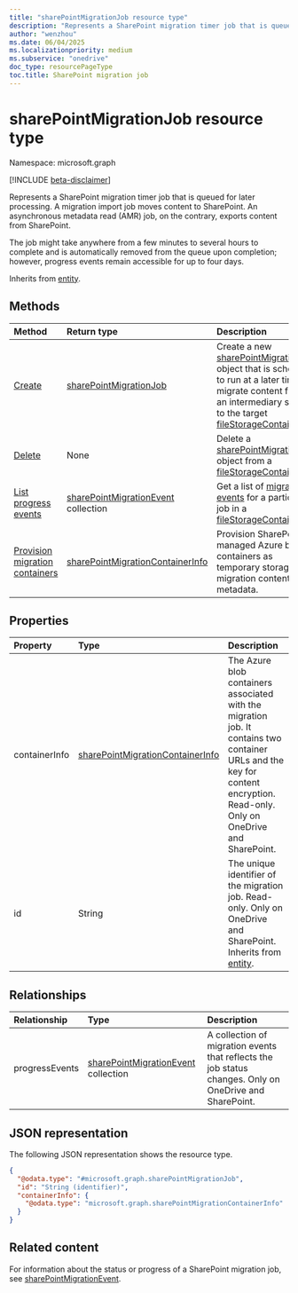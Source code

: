 ```yaml
---
title: "sharePointMigrationJob resource type"
description: "Represents a SharePoint migration timer job that is queued for later processing."
author: "wenzhou"
ms.date: 06/04/2025
ms.localizationpriority: medium
ms.subservice: "onedrive"
doc_type: resourcePageType
toc.title: SharePoint migration job
---
```


# sharePointMigrationJob resource type

Namespace: microsoft.graph

[!INCLUDE [beta-disclaimer](../../includes/beta-disclaimer.md)]

Represents a SharePoint migration timer job that is queued for later processing. A migration import job moves content to SharePoint. An asynchronous metadata read (AMR) job, on the contrary, exports content from SharePoint.

The job might take anywhere from a few minutes to several hours to complete and is automatically removed from the queue upon completion; however, progress events remain accessible for up to four days.

Inherits from [entity](../resources/entity.md).

## Methods
|Method|Return type|Description|
|:---|:---|:---|
|[Create](../api/filestoragecontainer-post-migrationjobs.md)|[sharePointMigrationJob](../resources/sharepointmigrationjob.md)|Create a new [sharePointMigrationJob](../resources/sharepointmigrationjob.md) object that is scheduled to run at a later time to migrate content from an intermediary storage to the target [fileStorageContainer](../resources/filestoragecontainer.md).|
|[Delete](../api/sharepointmigrationjob-delete.md)|None|Delete a [sharePointMigrationJob](../resources/sharepointmigrationjob.md) object from a [fileStorageContainer](../resources/filestoragecontainer.md).|
|[List progress events](../api/sharepointmigrationjob-list-progressevents.md)|[sharePointMigrationEvent](../resources/sharepointmigrationevent.md) collection|Get a list of [migration events](../resources/sharepointmigrationevent.md) for a particular job in a [fileStorageContainer](../resources/filestoragecontainer.md).|
|[Provision migration containers](../api/filestoragecontainer-provisionmigrationcontainers.md)|[sharePointMigrationContainerInfo](../resources/sharepointmigrationcontainerinfo.md)|Provision SharePoint-managed Azure blob containers as temporary storage for migration content and metadata.|

## Properties
|Property|Type|Description|
|:---|:---|:---|
|containerInfo|[sharePointMigrationContainerInfo](../resources/sharepointmigrationcontainerinfo.md)|The Azure blob containers associated with the migration job. It contains two container URLs and the key for content encryption. Read-only. Only on OneDrive and SharePoint.|
|id|String|The unique identifier of the migration job. Read-only. Only on OneDrive and SharePoint. Inherits from [entity](../resources/entity.md).|

## Relationships
|Relationship|Type|Description|
|:---|:---|:---|
|progressEvents|[sharePointMigrationEvent](../resources/sharepointmigrationevent.md) collection|A collection of migration events that reflects the job status changes. Only on OneDrive and SharePoint.|

## JSON representation
The following JSON representation shows the resource type.
<!-- {
  "blockType": "resource",
  "keyProperty": "id",
  "@odata.type": "microsoft.graph.sharePointMigrationJob",
  "baseType": "microsoft.graph.entity",
  "openType": false
}
-->
``` json
{
  "@odata.type": "#microsoft.graph.sharePointMigrationJob",
  "id": "String (identifier)",
  "containerInfo": {
    "@odata.type": "microsoft.graph.sharePointMigrationContainerInfo"
  }
}
```

## Related content

For information about the status or progress of a SharePoint migration job, see [sharePointMigrationEvent](../resources/sharepointmigrationevent.md).
